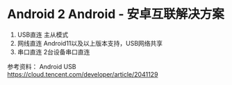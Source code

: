 # Android 2 Android - 安卓互联解决方案

1. USB直连 主从模式
2. 网线直连 Android11以及以上版本支持，USB网络共享
3. 串口直连 2台设备串口直连


参考资料：
Android USB
https://cloud.tencent.com/developer/article/2041129


